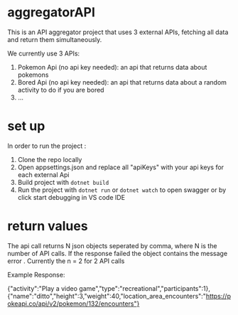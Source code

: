 # aggregatorAPI

 This is an API aggregator project that uses 3 external APIs, fetching all data and return them simultaneously.

 We currently use 3 APIs:
 1) Pokemon Api (no api key needed): an api that returns data about pokemons 
 2) Bored Api   (no api key needed): an api that returns data about a random activity to do if you are bored
 3) ...

# set up

In order to run the project :
1) Clone the repo locally
2) Open appsettings.json and replace all "apiKeys" with your api keys for each external Api
3) Build project with `dotnet build`
4) Run the project with `dotnet run` or `dotnet watch` to open swagger or by click start debugging in VS code IDE

# return values
The api call returns N json objects seperated by comma, where N is the number of API calls. If the response failed the object contains the message error . Currently the n = 2 for 2 API calls

Example Response:

{"activity":"Play a video game","type":"recreational","participants":1},{"name":"ditto","height":3,"weight":40,"location_area_encounters":"https://pokeapi.co/api/v2/pokemon/132/encounters"}